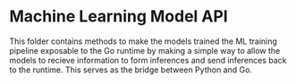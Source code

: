 # Machine Learning Model API

This folder contains methods to make the models trained the ML training pipeline exposable to the Go runtime by making a simple way to allow the models to recieve information to form inferences and send inferences back to the runtime. This serves as the bridge between Python and Go.<br>
